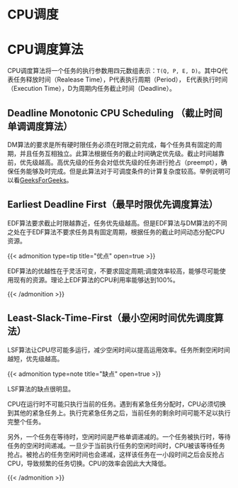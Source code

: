 # CPU调度


# CPU调度算法

CPU调度算法将一个任务的执行参数用四元数组表示：```T(Q, P, E, D)```。其中Q代表任务释放时间（Realease Time），P代表执行周期（Period）， E代表执行时间（Execution Time），D为周期内任务截止时间（Deadline）。

## Deadline Monotonic CPU Scheduling （截止时间单调调度算法）

DM算法的要求是所有硬时限任务必须在时限之前完成，每个任务具有固定的周期，并且任务互相独立。此算法根据任务的截止时间确定优先级。截止时间越靠前，优先级越高。高优先级的任务会对低优先级的任务进行抢占（preempt），确保任务能够及时完成。但是此算法对于可调度条件的计算复杂度较高。举例说明可以看[GeeksForGeeks](https://www.geeksforgeeks.org/deadline-monotonic-cpu-scheduling/)。

## Earliest Deadline First（最早时限优先调度算法）

EDF算法要求截止时限越靠近，任务优先级越高。但是EDF算法与DM算法的不同之处在于EDF算法不要求任务具有固定周期，根据任务的截止时间动态分配CPU资源。

{{< admonition type=tip title="优点" open=true >}}

EDF算法的优越性在于灵活可变，不要求固定周期;调度效率较高，能够尽可能使用现有的资源。理论上EDF算法的CPU利用率能够达到100%。

{{< /admonition >}}

## Least-Slack-Time-First（最小空闲时间优先调度算法）

LSF算法让CPU尽可能多运行，减少空闲时间以提高运用效率。任务所剩空闲时间越短，优先级越高。

{{< admonition type=note title="缺点" open=true >}}

LSF算法的缺点很明显。

CPU在运行时不可能只执行当前的任务。遇到有紧急任务分配时，CPU必须切换到其他的紧急任务上。执行完紧急任务之后，当前任务的剩余时间可能不足以执行完整个任务。

另外，一个任务在等待时，空闲时间是严格单调递减的。一个任务被执行时，等待任务的空闲时间递减。一旦少于当前执行任务的空闲时间时，CPU被该等待任务抢占。被抢占的任务空闲时间也会递减，这样该任务在一小段时间之后会反抢占CPU，导致频繁的任务切换。CPU的效率会因此大大降低。

{{< /admonition >}}

